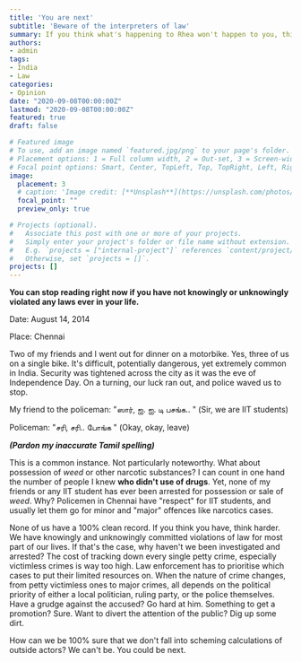 ```yaml
---
title: 'You are next'
subtitle: 'Beware of the interpreters of law'
summary: If you think what's happening to Rhea won't happen to you, think again.
authors:
- admin
tags:
- India
- Law
categories:
- Opinion
date: "2020-09-08T00:00:00Z"
lastmod: "2020-09-08T00:00:00Z"
featured: true
draft: false

# Featured image
# To use, add an image named `featured.jpg/png` to your page's folder.
# Placement options: 1 = Full column width, 2 = Out-set, 3 = Screen-width
# Focal point options: Smart, Center, TopLeft, Top, TopRight, Left, Right, BottomLeft, Bottom, BottomRight
image:
  placement: 3
  # caption: 'Image credit: [**Unsplash**](https://unsplash.com/photos/CpkOjOcXdUY)'
  focal_point: ""
  preview_only: true

# Projects (optional).
#   Associate this post with one or more of your projects.
#   Simply enter your project's folder or file name without extension.
#   E.g. `projects = ["internal-project"]` references `content/project/deep-learning/index.md`.
#   Otherwise, set `projects = []`.
projects: []
---
```


**You can stop reading right now if you have not knowingly or unknowingly violated any laws ever in your life.**



Date: August 14, 2014

Place: Chennai

Two of my friends and I went out for dinner on a motorbike. Yes, three of us on a single bike. It's difficult, potentially dangerous, yet extremely common in India. Security was tightened across the city as it was the eve of Independence Day. On a turning, our luck ran out, and police waved us to stop. 

My friend to the policeman: "ஸார், ஐ. ஐ. டி பசங்க.. " (Sir, we are IIT students)

Policeman: "சரி, சரி.. போங்க " (Okay, okay, leave)

_**(Pardon my inaccurate Tamil spelling)**_

This is a common instance. Not particularly noteworthy. What about possession of _weed_ or other narcotic substances? I can count in one hand the number of people I knew **who didn't use of drugs**. Yet, none of my friends or any IIT student has ever been arrested for possession or sale of _weed_. Why? Policemen in Chennai have "respect" for IIT students, and usually let them go for minor and "major" offences like narcotics cases. 

None of us have a 100% clean record. If you think you have, think harder. We have knowingly and unknowingly committed violations of law for most part of our lives. If that's the case, why haven't we been investigated and arrested? The cost of tracking down every single petty crime, especially victimless crimes is way too high. Law enforcement has to prioritise which cases to put their limited resources on. When the nature of crime changes, from petty victimless ones to major crimes, all depends on the political priority of either a local politician, ruling party, or the police themselves. Have a grudge against the accused? Go hard at him. Something to get a promotion? Sure. Want to divert the attention of the public? Dig up some dirt. 

How can we be 100% sure that we don't fall into scheming calculations of outside actors? We can't be. You could be next. 

